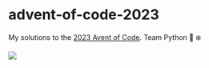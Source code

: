 # advent-of-code-2023

My solutions to the [2023 Avent of Code](https://adventofcode.com/2023/about). Team Python 🐍 ❄️

<img src='https://www.smarty.com/img/1600-900-Advent-of-Code-2023.png'>
